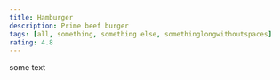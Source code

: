 ```yaml
---
title: Hamburger
description: Prime beef burger
tags: [all, something, something else, somethinglongwithoutspaces]
rating: 4.8
---
```

some text